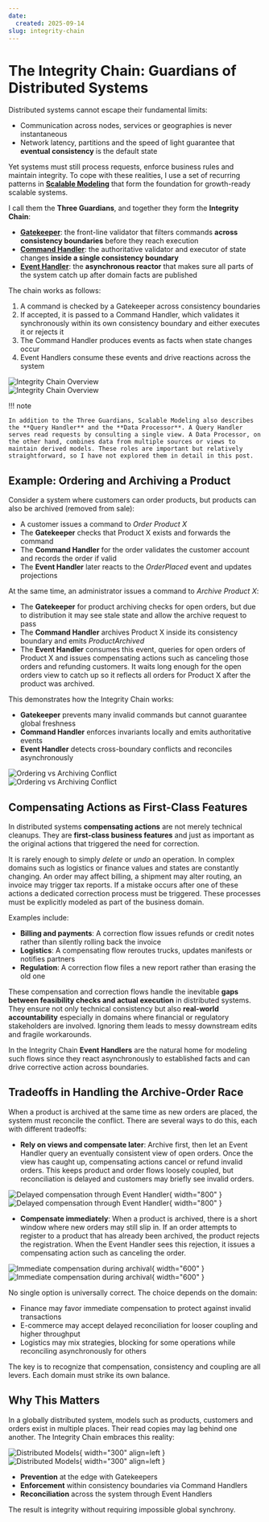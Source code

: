 ```yaml
---
date:
  created: 2025-09-14
slug: integrity-chain
---
```


# The Integrity Chain: Guardians of Distributed Systems

Distributed systems cannot escape their fundamental limits:

- Communication across nodes, services or geographies is never instantaneous
- Network latency, partitions and the speed of light guarantee that **eventual consistency** is the default state

Yet systems must still process requests, enforce business rules and maintain integrity. To cope with these realities, I use a set of recurring patterns in **[Scalable Modeling](https://roikonen.github.io/scalablemodeling)** that form the foundation for growth-ready scalable systems.

I call them the **Three Guardians**, and together they form the **Integrity Chain**:

- **[Gatekeeper](https://roikonen.github.io/scalablemodeling/components/#gatekeeper)**: the front-line validator that filters commands **across consistency boundaries** before they reach execution
- **[Command Handler](https://roikonen.github.io/scalablemodeling/components/#command-handler)**: the authoritative validator and executor of state changes **inside a single consistency boundary**
- **[Event Handler](https://roikonen.github.io/scalablemodeling/components/#event-handler)**: the **asynchronous reactor** that makes sure all parts of the system catch up after domain facts are published

The chain works as follows:

1. A command is checked by a Gatekeeper across consistency boundaries
2. If accepted, it is passed to a Command Handler, which validates it synchronously within its own consistency boundary and either executes it or rejects it
3. The Command Handler produces events as facts when state changes occur
4. Event Handlers consume these events and drive reactions across the system

![Integrity Chain Overview](images/20250914-1.png#only-light)  
![Integrity Chain Overview](images/20250914-1-dark.png#only-dark)

!!! note

    In addition to the Three Guardians, Scalable Modeling also describes the **Query Handler** and the **Data Processor**. A Query Handler serves read requests by consulting a single view. A Data Processor, on the other hand, combines data from multiple sources or views to maintain derived models. These roles are important but relatively straightforward, so I have not explored them in detail in this post.

## Example: Ordering and Archiving a Product

Consider a system where customers can order products, but products can also be archived (removed from sale):

- A customer issues a command to *Order Product X*
- The **Gatekeeper** checks that Product X exists and forwards the command
- The **Command Handler** for the order validates the customer account and records the order if valid
- The **Event Handler** later reacts to the *OrderPlaced* event and updates projections

At the same time, an administrator issues a command to *Archive Product X*:

- The **Gatekeeper** for product archiving checks for open orders, but due to distribution it may see stale state and allow the archive request to pass
- The **Command Handler** archives Product X inside its consistency boundary and emits *ProductArchived*
- The **Event Handler** consumes this event, queries for open orders of Product X and issues compensating actions such as canceling those orders and refunding customers. It waits long enough for the open orders view to catch up so it reflects all orders for Product X after the product was archived.

This demonstrates how the Integrity Chain works:

- **Gatekeeper** prevents many invalid commands but cannot guarantee global freshness
- **Command Handler** enforces invariants locally and emits authoritative events
- **Event Handler** detects cross-boundary conflicts and reconciles asynchronously

![Ordering vs Archiving Conflict](images/20250914-2.png#only-light)  
![Ordering vs Archiving Conflict](images/20250914-2-dark.png#only-dark)

## Compensating Actions as First-Class Features

In distributed systems **compensating actions** are not merely technical cleanups. They are **first-class business features** and just as important as the original actions that triggered the need for correction.

It is rarely enough to simply *delete* or *undo* an operation. In complex domains such as logistics or finance values and states are constantly changing. An order may affect billing, a shipment may alter routing, an invoice may trigger tax reports. If a mistake occurs after one of these actions a dedicated correction process must be triggered. These processes must be explicitly modeled as part of the business domain.

Examples include:

- **Billing and payments**: A correction flow issues refunds or credit notes rather than silently rolling back the invoice
- **Logistics**: A compensating flow reroutes trucks, updates manifests or notifies partners
- **Regulation**: A correction flow files a new report rather than erasing the old one

These compensation and correction flows handle the inevitable **gaps between feasibility checks and actual execution** in distributed systems. They ensure not only technical consistency but also **real-world accountability** especially in domains where financial or regulatory stakeholders are involved. Ignoring them leads to messy downstream edits and fragile workarounds.

In the Integrity Chain **Event Handlers** are the natural home for modeling such flows since they react asynchronously to established facts and can drive corrective action across boundaries.

## Tradeoffs in Handling the Archive-Order Race

When a product is archived at the same time as new orders are placed, the system must reconcile the conflict. There are several ways to do this, each with different tradeoffs:

- **Rely on views and compensate later**: Archive first, then let an Event Handler query an eventually consistent view of open orders. Once the view has caught up, compensating actions cancel or refund invalid orders. This keeps product and order flows loosely coupled, but reconciliation is delayed and customers may briefly see invalid orders.

![Delayed compensation through Event Handler](images/20250914-2.png#only-light){ width="800" }  
![Delayed compensation through Event Handler](images/20250914-2-dark.png#only-dark){ width="800" }

- **Compensate immediately**: When a product is archived, there is a short window where new orders may still slip in. If an order attempts to register to a product that has already been archived, the product rejects the registration. When the Event Handler sees this rejection, it issues a compensating action such as canceling the order.

![Immediate compensation during archival](images/20250914-4.png#only-light){ width="600" }  
![Immediate compensation during archival](images/20250914-4-dark.png#only-dark){ width="600" }

No single option is universally correct. The choice depends on the domain:

- Finance may favor immediate compensation to protect against invalid transactions
- E-commerce may accept delayed reconciliation for looser coupling and higher throughput
- Logistics may mix strategies, blocking for some operations while reconciling asynchronously for others

The key is to recognize that compensation, consistency and coupling are all levers. Each domain must strike its own balance.

## Why This Matters

In a globally distributed system, models such as products, customers and orders exist in multiple places. Their read copies may lag behind one another. The Integrity Chain embraces this reality:

![Distributed Models](images/20250914-3.png#only-light){ width="300" align=left }  
![Distributed Models](images/20250914-3-dark.png#only-dark){ width="300" align=left }

- **Prevention** at the edge with Gatekeepers
- **Enforcement** within consistency boundaries via Command Handlers
- **Reconciliation** across the system through Event Handlers

The result is integrity without requiring impossible global synchrony.
